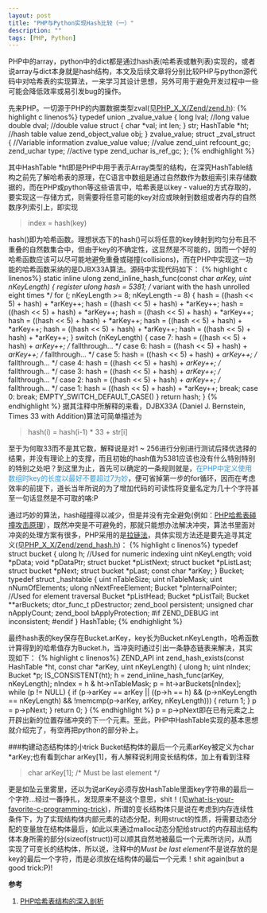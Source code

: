 ```yaml
---
layout: post
title: "PHP与Python实现Hash比较（一）"
description: ""
tags: [PHP, Python]
---
```


PHP中的array，python中的dict都是通过hash表(哈希表或散列表)实现的，或者说array与dict本身就是hash结构，本文及后续文章将分别比较PHP与python源代码中对哈希表的实现算法，一来学习其设计思想，另外可用于避免开发过程中一些可能会降低效率或易引发bug的操作。

先来PHP。一切源于PHP的内置数据类型zval(见[PHP_X_X/Zend/zend.h](http://lxr.php.net/xref/PHP_5_4/Zend/zend.h)):
{% highlight c linenos%}
typedef union _zvalue_value {
    long lval;                  //long value
    double dval;                //double value
    struct {
        char *val;
        int len;
    } str;
    HashTable *ht;              //hash table value
    zend_object_value obj;
} zvalue_value;
struct _zval_struct {
    //Variable information
    zvalue_value value;     //value
    zend_uint refcount_gc;
    zend_uchar type;    //active type
    zend_uchar is_ref_gc;
};
{% endhighlight %}

其中HashTable \*ht即是PHP中用于表示Array类型的结构，在深究HashTable结构之前先了解哈希表的原理，在C语言中数组是通过自然数作为数组索引来存储数据的，而在PHP或python等这些语言中，哈希表是以key - value的方式存取的，要实现这一存储方式，则需要将任意可能的key对应或映射到数组或者内存的自然数序列索引上，即实现

>index = hash(key)

hash()即为哈希函数。理想状态下的hash()可以将任意的key映射到均匀分布且不重叠的自然数集合中，但由于key的不确定性，这显然是不可能的，因而一个好的哈希函数应该可以尽可能地避免重叠或碰撞(collisions)，而在PHP中实现这一功能的哈希函数采纳的是DJBX33A算法。源码中实现代码如下：
{% highlight c linenos%}
static inline ulong zend_inline_hash_func(const char *arKey, uint nKeyLength)
{
    register ulong hash = 5381;
    /* variant with the hash unrolled eight times */
    for (; nKeyLength >= 8; nKeyLength -= 8) {
        hash = ((hash << 5) + hash) + *arKey++;
        hash = ((hash << 5) + hash) + *arKey++;
        hash = ((hash << 5) + hash) + *arKey++;
        hash = ((hash << 5) + hash) + *arKey++;
        hash = ((hash << 5) + hash) + *arKey++;
        hash = ((hash << 5) + hash) + *arKey++;
        hash = ((hash << 5) + hash) + *arKey++;
        hash = ((hash << 5) + hash) + *arKey++;
    }
    switch (nKeyLength) {
        case 7: hash = ((hash << 5) + hash) + *arKey++; /* fallthrough... */
        case 6: hash = ((hash << 5) + hash) + *arKey++; /* fallthrough... */
        case 5: hash = ((hash << 5) + hash) + *arKey++; /* fallthrough... */
        case 4: hash = ((hash << 5) + hash) + *arKey++; /* fallthrough... */
        case 3: hash = ((hash << 5) + hash) + *arKey++; /* fallthrough... */
        case 2: hash = ((hash << 5) + hash) + *arKey++; /* fallthrough... */
        case 1: hash = ((hash << 5) + hash) + *arKey++; break;
        case 0: break;
EMPTY_SWITCH_DEFAULT_CASE()
    }
    return hash;
}
{% endhighlight %}
据其注释中所解释的来看，DJBX33A (Daniel J. Bernstein, Times 33 with Addition)算法可简单描述为

> hash(i) = hash(i-1) * 33 + str[i]

至于为何取33而不是其它数，解释说是对1 ~ 256进行分别进行测试后择优选择的结果，并没有理论上的支撑，而且初始的hash值为5381应该也没有什么特别特别的特别之处吧？到这里为止，首先可以确定的一条规则就是，<span style="color: #3498db">在PHP中定义使用数组时key的长度以最好不要超过7为妙</span>，便可省掉第一步的for循环，因而在考虑效率的前提下，道长当年所说的为了增加代码的可读性将变量名定为几十个字符甚至一句话显然是不可取的咯:P

通过巧妙的算法，hash碰撞得以减少，但是并没有完全避免(例如：[PHP哈希表碰撞攻击原理](http://blog.codinglabs.org/articles/hash-collisions-attack-on-php.html)），既然冲突是不可避免的，那就只能想办法解决冲突，算法书里面对冲突的处理方案有很多，PHP采用的是[拉链法](http://www.nowamagic.net/academy/detail/3008060g)，具体实现方法还是要先追寻其定义(见[PHP_X_X/Zend/zend_hash.h](http://lxr.php.net/xref/PHP_5_4/Zend/zend_hash.h))：
{% highlight c linenos%}
typedef struct bucket {
    ulong h;                        //Used for numeric indexing
    uint nKeyLength;
    void *pData;
    void *pDataPtr;
    struct bucket *pListNext;
    struct bucket *pListLast;
    struct bucket *pNext;
    struct bucket *pLast;
    const char *arKey;
} Bucket;
typedef struct _hashtable {
    uint nTableSize;
    uint nTableMask;
    uint nNumOfElements;
    ulong nNextFreeElement;
    Bucket *pInternalPointer;   //Used for element traversal
    Bucket *pListHead;
    Bucket *pListTail;
    Bucket **arBuckets;
    dtor_func_t pDestructor;
    zend_bool persistent;
    unsigned char nApplyCount;
    zend_bool bApplyProtection;
#if ZEND_DEBUG
    int inconsistent;
#endif
} HashTable;
{% endhighlight %}

最终hash表的key保存在Bucket.arKey，key长为Bucket.nKeyLength，哈希函数计算得到的哈希值存为Bucket.h，当冲突时通过引出一条静态链表来解决，其实现如下：
{% highlight c linenos%}
ZEND_API int zend_hash_exists(const HashTable *ht, const char *arKey, uint nKeyLength)
{
    ulong h;
    uint nIndex;
    Bucket *p;
    IS_CONSISTENT(ht);
    h = zend_inline_hash_func(arKey, nKeyLength);
    nIndex = h & ht->nTableMask;
    p = ht->arBuckets[nIndex];
    while (p != NULL) {
        if (p->arKey == arKey ||
            ((p->h == h) && (p->nKeyLength == nKeyLength) 
            && !memcmp(p->arKey, arKey, nKeyLength))) {
                return 1;
        }
        p = p->pNext;
    }
    return 0;
}
{% endhighlight %}
p = p->pNext即在已有元素之上开辟出新的位置存储冲突的下一个元素。至此，PHP中HashTable实现的基本思想就介绍完了，有空再把python的部分补上。

###构建动态结构体的小trick
Bucket结构体的最后一个元素arKey被定义为char *arKey;也有看到char arKey[1]，有人解释说利用变长结构体，加上有看到注释

> char arKey[1]; /\* Must be last element \*/

更是如坠云里雾里，还以为说arKey必须存放HashTable里面key字符串的最后一个字符…经过一番挣扎，发现原来不是这个意思，shit！(见[what-is-your-favorite-c-programming-trick](http://stackoverflow.com/questions/599365/what-is-your-favorite-c-programming-trick))，所谓的变长结构体只是说在考虑到内存连续性条件下，为了实现结构体内部元素的动态分配，利用struct的性质，将需要动态分配的变量放在结构体最后，如此以来通过malloc动态分配给struct的内存超出结构体本身所需的部分(sizeof(struct))可以顺其自然地被最后一个元素所访问，从而实现了可变长的结构体，所以说，注释中的*Must be last element*不是说存放的是key的最后一个字符，而是必须放在结构体的最后一个元素！shit again(but a good trick:P)!


**参考**

1. [PHP哈希表结构的深入剖析](http://www.nowamagic.net/academy/detail/1201011)